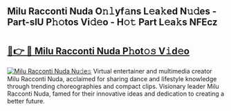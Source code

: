 ## Milu Racconti Nuda O𝚗𝚕yf𝚊ns L𝚎a𝚔ed N𝚞𝚍es - Part-slU P𝚑𝚘tos Vi𝚍𝚎o - H𝚘𝚝 Part L𝚎a𝚔s NFEcz

# <h2><a href="http://kfdf9s.oniu.top/?m=Milu+Racconti+Nuda">🔗👉 🔴 Milu Racconti Nuda P𝚑ot𝚘𝚜 V𝚒d𝚎o</a></h2>

[![Milu Racconti Nuda Nu𝚍e𝚜](https://i.imgur.com/0qMVB7G.gif)](http://kfdf9s.oniu.top/?m=Milu+Racconti+Nuda)
Virtual entertainer and multimedia creator Milu Racconti Nuda, acclaimed for sharing dance and lifestyle knowledge through trending choreographies and compact clips. Visionary leader Milu Racconti Nuda, famed for their innovative ideas and dedication to creating a better future.  
